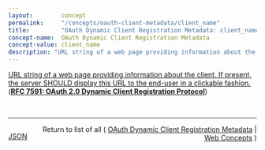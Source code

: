 ```yaml
---
layout:        concept
permalink:     "/concepts/oauth-client-metadata/client_name"
title:         "OAuth Dynamic Client Registration Metadata: client_name"
concept-name:  OAuth Dynamic Client Registration Metadata
concept-value: client_name
description: "URL string of a web page providing information about the client. If present, the server SHOULD display this URL to the end-user in a clickable fashion."
---
```


[URL string of a web page providing information about the client. If present, the server SHOULD display this URL to the end-user in a clickable fashion.](https://datatracker.ietf.org/doc/html/rfc7591#section-2 "Read documentation for OAuth Dynamic Client Registration Metadata &#34;client_name&#34;") (**[RFC 7591: OAuth 2.0 Dynamic Client Registration Protocol](/specs/IETF/RFC/7591 "This specification defines mechanisms for dynamically registering OAuth 2.0 clients with authorization servers. Registration requests send a set of desired client metadata values to the authorization server. The resulting registration responses return a client identifier to use at the authorization server and the client metadata values registered for the client. The client can then use this registration information to communicate with the authorization server using the OAuth 2.0 protocol. This specification also defines a set of common client metadata fields and values for clients to use during registration.")**)

<br/>
<hr/>

<p style="float : left"><a href="./client_name.json" title="JSON representing this particular Web Concept value">JSON</a></p>
<p style="text-align: right">Return to list of all ( <a href="../oauth-client-metadata/">OAuth Dynamic Client Registration Metadata</a> | <a href="../">Web Concepts</a> )</p>
